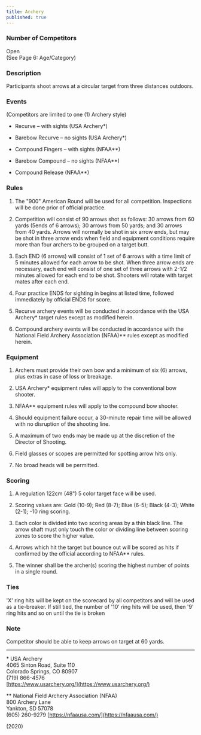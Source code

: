 ```yaml
---
title: Archery
published: true
---
```

### **Number of Competitors**

Open  
(See Page 6: Age/Category)

### **Description**

Participants shoot arrows at a circular target from three distances outdoors.

### **Events**

(Competitors are limited to one (1) Archery style)

*   Recurve – with sights (USA Archery\*)
    
*   Barebow Recurve – no sights (USA Archery\*)
    
*   Compound Fingers – with sights (NFAA\*\*)
    
*   Barebow Compound – no sights (NFAA\*\*)
    
*   Compound Release (NFAA\*\*)
    

### **Rules**

1.  The "900" American Round will be used for all competition. Inspections will be done prior of official practice.
    
2.  Competition will consist of 90 arrows shot as follows: 30 arrows from 60 yards (5ends of 6 arrows); 30 arrows from 50 yards; and 30 arrows from 40 yards. Arrows will normally be shot in six arrow ends, but may be shot in three arrow ends when field and equipment conditions require more than four archers to be grouped on a target butt.
    
3.  Each END (6 arrows) will consist of 1 set of 6 arrows with a time limit of 5 minutes allowed for each arrow to be shot. When three arrow ends are necessary, each end will consist of one set of three arrows with 2-1/2 minutes allowed for each end to be shot. Shooters will rotate with target mates after each end.
    
4.  Four practice ENDS for sighting in begins at listed time, followed immediately by official ENDS for score.
    
5.  Recurve archery events will be conducted in accordance with the USA Archery\* target rules except as modified herein.
    
6.  Compound archery events will be conducted in accordance with the National Field Archery Association (NFAA)\*\* rules except as modified herein.
    

### **Equipment**

1.  Archers must provide their own bow and a minimum of six (6) arrows, plus extras in case of loss or breakage.
    
2.  USA Archery\* equipment rules will apply to the conventional bow shooter.
    
3.  NFAA\*\* equipment rules will apply to the compound bow shooter.
    
4.  Should equipment failure occur, a 30-minute repair time will be allowed with no disruption of the shooting line.
    
5.  A maximum of two ends may be made up at the discretion of the Director of Shooting.
    
6.  Field glasses or scopes are permitted for spotting arrow hits only.
    
7.  No broad heads will be permitted.
    

### **Scoring**

1.  A regulation 122cm (48") 5 color target face will be used.
    
2.  Scoring values are: Gold (10-9); Red (8-7); Blue (6-5); Black (4-3); White (2-1); -10 ring scoring.
    
3.  Each color is divided into two scoring areas by a thin black line. The arrow shaft must only touch the color or dividing line between scoring zones to score the higher value.
    
4.  Arrows which hit the target but bounce out will be scored as hits if confirmed by the official according to NFAA\*\* rules.
    
5.  The winner shall be the archer(s) scoring the highest number of points in a single round.
    

### **Ties**

'X' ring hits will be kept on the scorecard by all competitors and will be used as a tie-breaker. If still tied, the number of '10' ring hits will be used, then '9' ring hits and so on until the tie is broken

### **Note**

Competitor should be able to keep arrows on target at 60 yards.

* * *

\* USA Archery  
4065 Sinton Road, Suite 110  
Colorado Springs, CO 80907  
(719) 866-4576  
[https://www.usarchery.org/](https://www.usarchery.org/)

\*\* National Field Archery Association (NFAA)  
800 Archery Lane  
Yankton, SD 57078  
(605) 260-9279 [https://nfaausa.com/](https://nfaausa.com/)

(2020)